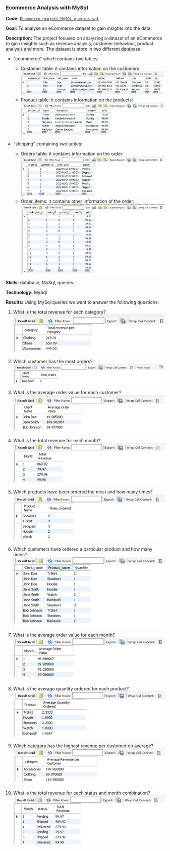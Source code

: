 ### Ecommerce Analysis with MySql
**Code:** [`Ecommerce project MySQL queries.sql`](https://github.com/SerenaLangiano/Portfolio-Projects/blob/main/Ecommerce-Analysis/Ecommerce%20project%20MySQL%20queries.sql)

**Goal:** To analyse an eCommerce dataset to gain insights into the data.

**Description:** The project focused on analyzing a dataset of an eCommerce to gain insights such as revenue analysis, customer behaviour, product analysis and more. The dataset is store in two different database:
- "ecommerce" which contains two tables:
	- Customer table: it contains information on the customers 
	  ![Alt text](https://github.com/SerenaLangiano/Portfolio-Projects/blob/5f59f0f21546bc755187c409ff9a8932cc669a1f/Ecommerce-Analysis/Pictures/Customers_table.png)
	- Product table: it contains information on the products:
	  ![Alt text](https://github.com/SerenaLangiano/Portfolio-Projects/blob/5f59f0f21546bc755187c409ff9a8932cc669a1f/Ecommerce-Analysis/Pictures/Products_table.png)
   
- "shipping" containing two tables:
	- Orders table: it contains information on the order:
	![Alt text](https://github.com/SerenaLangiano/Portfolio-Projects/blob/5f59f0f21546bc755187c409ff9a8932cc669a1f/Ecommerce-Analysis/Pictures/Orders_table.png)
	- Order_items: it contains other information of the order:
 	![Alt text](https://github.com/SerenaLangiano/Portfolio-Projects/blob/5f59f0f21546bc755187c409ff9a8932cc669a1f/Ecommerce-Analysis/Pictures/Orders_items_table.png) 

**Skills:** database, MySql, queries.

**Technology:** MySql

**Results:** Using MySql queries we want to answer the following questions:
1.	What is the total revenue for each category?
	![Alt text](https://github.com/SerenaLangiano/Portfolio-Projects/blob/5f59f0f21546bc755187c409ff9a8932cc669a1f/Ecommerce-Analysis/Pictures/Question1.png)

2.	Which customer has the most orders?
	![Alt text](https://github.com/SerenaLangiano/Portfolio-Projects/blob/5f59f0f21546bc755187c409ff9a8932cc669a1f/Ecommerce-Analysis/Pictures/Question2.png)
 
3.	What is the average order value for each customer?	
	![Alt text](https://github.com/SerenaLangiano/Portfolio-Projects/blob/5f59f0f21546bc755187c409ff9a8932cc669a1f/Ecommerce-Analysis/Pictures/Question3.png)
 
4.	What is the total revenue for each month?
	![Alt text](https://github.com/SerenaLangiano/Portfolio-Projects/blob/5f59f0f21546bc755187c409ff9a8932cc669a1f/Ecommerce-Analysis/Pictures/Question4.png)
 
5.	Which products have been ordered the most and how many times?
	![Alt text](https://github.com/SerenaLangiano/Portfolio-Projects/blob/5f59f0f21546bc755187c409ff9a8932cc669a1f/Ecommerce-Analysis/Pictures/Question5.png)
 
6.	Which customers have ordered a particular product and how many times?
	![Alt text](https://github.com/SerenaLangiano/Portfolio-Projects/blob/5f59f0f21546bc755187c409ff9a8932cc669a1f/Ecommerce-Analysis/Pictures/Question6.png)
 
7.	What is the average order value for each month?
	![Alt text](https://github.com/SerenaLangiano/Portfolio-Projects/blob/5f59f0f21546bc755187c409ff9a8932cc669a1f/Ecommerce-Analysis/Pictures/Question7.png)
 
8.	What is the average quantity ordered for each product?
	![Alt text](https://github.com/SerenaLangiano/Portfolio-Projects/blob/5f59f0f21546bc755187c409ff9a8932cc669a1f/Ecommerce-Analysis/Pictures/Question8.png)
 
9.	Which category has the highest revenue per customer on average?
	![Alt text](https://github.com/SerenaLangiano/Portfolio-Projects/blob/5f59f0f21546bc755187c409ff9a8932cc669a1f/Ecommerce-Analysis/Pictures/Question9.png)
 
10.	What is the total revenue for each status and month combination?
	![Alt text](https://github.com/SerenaLangiano/Portfolio-Projects/blob/5f59f0f21546bc755187c409ff9a8932cc669a1f/Ecommerce-Analysis/Pictures/Question10.png)

